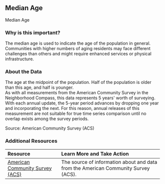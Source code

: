 ## Median Age
Median Age

### Why is this important?
The median age is used to indicate the age of the population in general. Communities with higher numbers of aging residents may face different challenges than others and might require enhanced services or physical infrastructure.

### About the Data
The age at the midpoint of the population. Half of the population is older than this age, and half is younger. <br> As with all measurements from the American Community Survey in the Neighborhood Compass, this data represents 5 years' worth of surveying. With each annual update, the 5-year period advances by dropping one year and incorporating the next. For this reason, annual releases of this measurement are not suitable for true time series comparison until no overlap exists among the survey periods.

Source: American Community Survey (ACS) 

### Additional Resources

|Resource | Learn More and Take Action | 
|:--- | :--- |
|[American Community Survey (ACS)](https://www.census.gov/acs/www/) | The source of information about and data from the American Community Survey (ACS).
